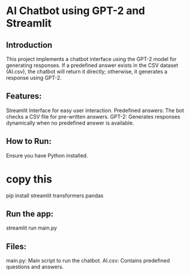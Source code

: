 # AI Chatbot using GPT-2 and Streamlit

## Introduction
This project implements a chatbot interface using the GPT-2 model for generating responses. If a predefined answer exists in the CSV dataset (AI.csv), the chatbot will return it directly; otherwise, it generates a response using GPT-2.

## Features:
Streamlit Interface for easy user interaction.
Predefined answers: The bot checks a CSV file for pre-written answers.
GPT-2: Generates responses dynamically when no predefined answer is available.
## How to Run:
Ensure you have Python installed.
# copy this 
pip install streamlit transformers pandas

## Run the app:

streamlit run main.py

## Files:
main.py: Main script to run the chatbot.
AI.csv: Contains predefined questions and answers.
